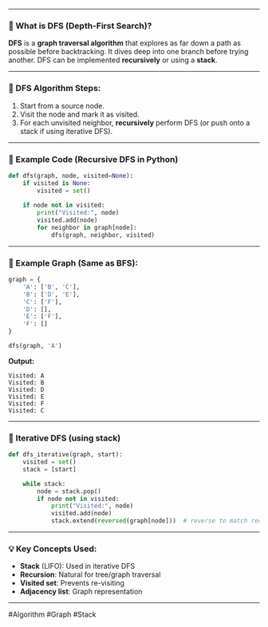 
---

### 🔹 What is **DFS** (Depth-First Search)?

**DFS** is a **graph traversal algorithm** that explores as far down a path as possible before backtracking. It dives deep into one branch before trying another. DFS can be implemented **recursively** or using a **stack**.

---

### 🔸 DFS Algorithm Steps:

1. Start from a source node.
2. Visit the node and mark it as visited.
3. For each unvisited neighbor, **recursively** perform DFS (or push onto a stack if using iterative DFS).

---

### 🔹 Example Code (Recursive DFS in Python)

```python
def dfs(graph, node, visited=None):
    if visited is None:
        visited = set()
    
    if node not in visited:
        print("Visited:", node)
        visited.add(node)
        for neighbor in graph[node]:
            dfs(graph, neighbor, visited)
```

---

### 🔹 Example Graph (Same as BFS):

```python
graph = {
    'A': ['B', 'C'],
    'B': ['D', 'E'],
    'C': ['F'],
    'D': [],
    'E': ['F'],
    'F': []
}

dfs(graph, 'A')
```

**Output:**

```
Visited: A
Visited: B
Visited: D
Visited: E
Visited: F
Visited: C
```

---

### 🔸 Iterative DFS (using stack)

```python
def dfs_iterative(graph, start):
    visited = set()
    stack = [start]

    while stack:
        node = stack.pop()
        if node not in visited:
            print("Visited:", node)
            visited.add(node)
            stack.extend(reversed(graph[node]))  # reverse to match recursive order
```

---

### 💡 Key Concepts Used:

* **Stack** (LIFO): Used in iterative DFS
* **Recursion**: Natural for tree/graph traversal
* **Visited set**: Prevents re-visiting
* **Adjacency list**: Graph representation

---

#Algorithm #Graph #Stack
